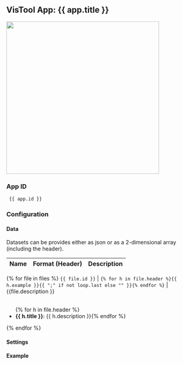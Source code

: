 ## VisTool App: {{ app.title }}

<img src="https://vis.csh.ac.at/vistool/{{ app.preview_image }}" height="400">

### App ID

   ```
    {{ app.id }}
   ```

### Configuration

#### Data

Datasets can be provides either as json or as a 2-dimensional array (including the header).

Name | Format (Header) | Description
---- | ------ | -----------
{% for file in files %}
```{{ file.id }}``` | ```{% for h in file.header %}{{ h.example }}{{ ";" if not loop.last else "" }}{% endfor %}``` | {{file.description }}<br><br><ul>{% for h in file.header %}<li><b>{{ h.title }}</b>: {{ h.description }}{% endfor %}</li></ul>
{% endfor %}

#### Settings

#### Example